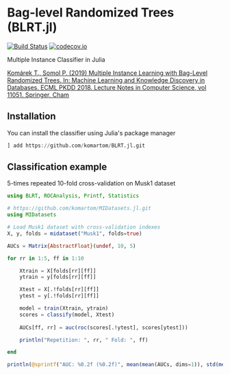 # Bag-level Randomized Trees (BLRT.jl)
[![Build Status](https://travis-ci.org/komartom/BLRT.jl.svg?branch=master)](https://travis-ci.org/komartom/BLRT.jl)
[![codecov.io](http://codecov.io/github/komartom/BLRT.jl/coverage.svg?branch=master)](http://codecov.io/github/komartom/BLRT.jl?branch=master)

Multiple Instance Classifier in Julia

[Komárek T., Somol P. (2019) Multiple Instance Learning with Bag-Level Randomized Trees. In: Machine Learning and Knowledge Discovery in Databases. ECML PKDD 2018. Lecture Notes in Computer Science, vol 11051. Springer, Cham](https://doi.org/10.1007/978-3-030-10925-7_16)

## Installation
You can install the classifier using Julia's package manager
```julia
] add https://github.com/komartom/BLRT.jl.git
```

## Classification example
5-times repeated 10-fold cross-validation on Musk1 dataset
```julia
using BLRT, ROCAnalysis, Printf, Statistics

# https://github.com/komartom/MIDatasets.jl.git
using MIDatasets

# Load Musk1 dataset with cross-validation indexes
X, y, folds = midataset("Musk1", folds=true)

AUCs = Matrix{AbstractFloat}(undef, 10, 5)

for rr in 1:5, ff in 1:10

    Xtrain = X[folds[rr][ff]]
    ytrain = y[folds[rr][ff]]

    Xtest = X[.!folds[rr][ff]]
    ytest = y[.!folds[rr][ff]]

    model = train(Xtrain, ytrain)
    scores = classify(model, Xtest)
    
    AUCs[ff, rr] = auc(roc(scores[.!ytest], scores[ytest]))

    println("Repetition: ", rr, " Fold: ", ff)

end

println(@sprintf("AUC: %0.2f (%0.2f)", mean(mean(AUCs, dims=1)), std(mean(AUCs, dims=1))))
```
